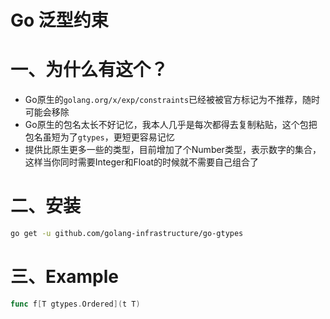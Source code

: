 # Go 泛型约束

# 一、为什么有这个？
- Go原生的`golang.org/x/exp/constraints`已经被被官方标记为不推荐，随时可能会移除
- Go原生的包名太长不好记忆，我本人几乎是每次都得去复制粘贴，这个包把包名虽短为了`gtypes`，更短更容易记忆 
- 提供比原生更多一些的类型，目前增加了个Number类型，表示数字的集合，这样当你同时需要Integer和Float的时候就不需要自己组合了 

# 二、安装

```bash
go get -u github.com/golang-infrastructure/go-gtypes
```

# 三、Example

```go
func f[T gtypes.Ordered](t T)
```

